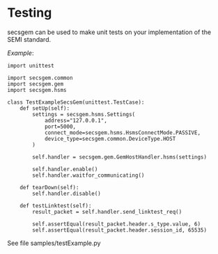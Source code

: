 # Testing

secsgem can be used to make unit tests on your implementation of the SEMI standard.

*Example*:
```{code} python
import unittest

import secsgem.common
import secsgem.gem
import secsgem.hsms

class TestExampleSecsGem(unittest.TestCase):
    def setUp(self):
        settings = secsgem.hsms.Settings(
            address="127.0.0.1",
            port=5000,
            connect_mode=secsgem.hsms.HsmsConnectMode.PASSIVE,
            device_type=secsgem.common.DeviceType.HOST
        )

        self.handler = secsgem.gem.GemHostHandler.hsms(settings)

        self.handler.enable()
        self.handler.waitfor_communicating()

    def tearDown(self):
        self.handler.disable()

    def testLinktest(self):
        result_packet = self.handler.send_linktest_req()

        self.assertEqual(result_packet.header.s_type.value, 6)
        self.assertEqual(result_packet.header.session_id, 65535)
```

See file samples/testExample.py
